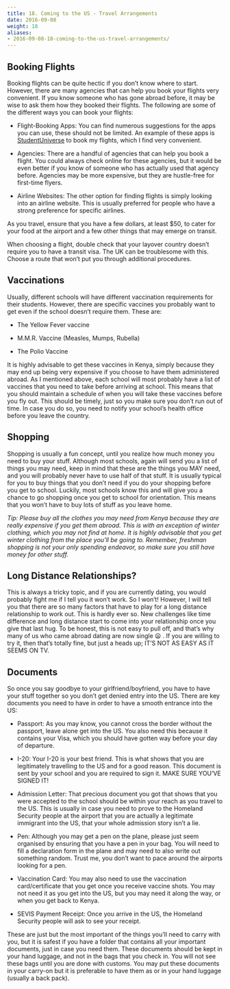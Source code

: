 ```yaml
---
title: 18. Coming to the US - Travel Arrangements
date: 2016-09-08
weight: 18
aliases:
- 2016-09-08-18-coming-to-the-us-travel-arrangements/
---
```


## Booking Flights

Booking flights can be quite hectic if you don’t know where to start. However, there are many agencies that can help you book your flights very convenient. If you know someone who has gone abroad before, it may be wise to ask them how they booked their flights. The following are some of the different ways you can book your flights:

* Flight-Booking Apps: You can find numerous suggestions for the apps you can use, these should not be limited. An example of these apps is [StudentUniverse](https://www.studentuniverse.com/) to book my flights, which I find very convenient.

* Agencies: There are a handful of agencies that can help you book a flight. You could always check online for these agencies, but it would be even better if you know of someone who has actually used that agency before. Agencies may be more expensive, but they are hustle-free for first-time flyers.

* Airline Websites: The other option for finding flights is simply looking into an airline website. This is usually preferred for people who have a strong preference for specific airlines.

As you travel, ensure that you have a few dollars, at least $50, to cater for your food at the airport and a few other things that may emerge on transit.

When choosing a flight, double check that your layover country doesn’t require you to have a transit visa. The UK can be troublesome with this. Choose a route that won’t put you through additional procedures.

## Vaccinations

Usually, different schools will have different vaccination requirements for their students. However, there are specific vaccines you probably want to get even if the school doesn’t require them. These are:

* The Yellow Fever vaccine

* M.M.R. Vaccine (Measles, Mumps, Rubella)

* The Polio Vaccine

It is highly advisable to get these vaccines in Kenya, simply because they may end up being very expensive if you choose to have them administered abroad. As I mentioned above, each school will most probably have a list of vaccines that you need to take before arriving at school. This means that you should maintain a schedule of when you will take these vaccines before you fly out. This should be timely, just so you make sure you don’t run out of time. In case you do so, you need to notify your school’s health office before you leave the country.

## Shopping

Shopping is usually a fun concept, until you realize how much money you need to buy your stuff. Although most schools, again will send you a list of things you may need, keep in mind that these are the things you MAY need, and you will probably never have to use half of that stuff. It is usually typical for you to buy things that you don’t need if you do your shopping before you get to school. Luckily, most schools know this and will give you a chance to go shopping once you get to school for orientation. This means that you won’t have to buy lots of stuff as you leave home.

*Tip: Please buy all the clothes you may need from Kenya because they are really expensive if you get them abroad. This is with an exception of winter clothing, which you may not find at home. It is highly advisable that you get winter clothing from the place you’ll be going to. Remember, freshman shopping is not your only spending endeavor, so make sure you still have money for other stuff.*

## Long Distance Relationships?

This is always a tricky topic, and if you are currently dating, you would probably fight me if I tell you it won’t work. So I won’t! However, I will tell you that there are so many factors that have to play for a long distance relationship to work out. This is hardly ever so. New challenges like time difference and long distance start to come into your relationship once you give that last hug. To be honest, this is not easy to pull off, and that’s why many of us who came abroad dating are now single 😦 . If you are willing to try it, then that’s totally fine, but just a heads up; IT’S NOT AS EASY AS IT SEEMS ON TV.

## Documents

So once you say goodbye to your girlfriend/boyfriend, you have to have your stuff together so you don’t get denied entry into the US. There are key documents you need to have in order to have a smooth entrance into the US:

* Passport: As you may know, you cannot cross the border without the passport, leave alone get into the US. You also need this because it contains your Visa, which you should have gotten way before your day of departure.

* I-20: Your I-20 is your best friend. This is what shows that you are legitimately travelling to the US and for a good reason. This document is sent by your school and you are required to sign it. MAKE SURE YOU’VE SIGNED IT!

* Admission Letter: That precious document you got that shows that you were accepted to the school should be within your reach as you travel to the US. This is usually in case you need to prove to the Homeland Security people at the airport that you are actually a legitimate immigrant into the US, that your whole admission story isn’t a lie.

* Pen: Although you may get a pen on the plane, please just seem organised by ensuring that you have a pen in your bag. You will need to fill a declaration form in the plane and may need to also write out something random. Trust me, you don’t want to pace around the airports looking for a pen.

* Vaccination Card: You may also need to use the vaccination card/certificate that you get once you receive vaccine shots. You may not need it as you get into the US, but you may need it along the way, or when you get back to Kenya.

* SEVIS Payment Receipt: Once you arrive in the US, the Homeland Security people will ask to see your receipt.

These are just but the most important of the things you’ll need to carry with you, but it is safest if you have a folder that contains all your important documents, just in case you need them. These documents should be kept in your hand luggage, and not in the bags that you check in. You will not see these bags until you are done with customs. You may put these documents in your carry-on but it is preferable to have them as or in your hand luggage (usually a back pack).
